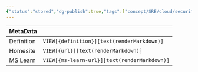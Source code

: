 ```yaml
---
{"status":"stored","dg-publish":true,"tags":["concept/SRE/cloud/security"],"creation_date":"2024-05-04 19:10","definition":"The most flexible and standards-compliant OpenID Connect and OAuth 2.0 framework for ASP.NET Core.","ms-learn-url":"undefined","url":"https://duendesoftware.com/","aliases":["identityserver"],"permalink":"/concepts/duende/","dgPassFrontmatter":true}
---
```



| MetaData   |                                              |
| ---------- | -------------------------------------------- |
| Definition | `VIEW[{definition}][text(renderMarkdown)]`   |
| Homesite   | `VIEW[{url}][text(renderMarkdown)]`          |
| MS Learn   | `VIEW[{ms-learn-url}][text(renderMarkdown)]` |
